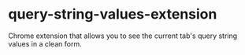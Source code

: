 query-string-values-extension
=============================

Chrome extension that allows you to see the current tab's query string values in a clean form.
